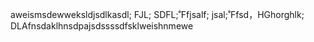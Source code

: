 
aweismsdewweksldjsdlkasdl; FJL; SDFL;˚Ffjsalf; jsal;˚Ffsd，HGhorghlk; DLAfnsdaklhnsdpajsdssssdfsklweishnmewe
